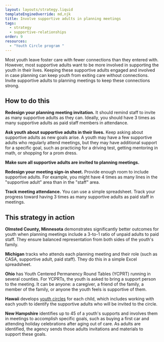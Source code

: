 ```yaml
---
layout: layouts/strategy.liquid
templateEngineOverride: md,njk
title: Involve supportive adults in planning meetings
tags:
  - strategy
  - supportive-relationships
order: 9
resources:
  - "Youth Circle program "
---
```

Most youth leave foster care with fewer connections than they entered with. However, most supportive adults want to be more involved in supporting the youth in their lives. Keeping these supportive adults engaged and involved in case planning can keep youth from exiting care without connections. Invite supportive adults to planning meetings to keep these connections strong.

## How to do this

**Redesign your planning meeting invitation.** It should remind staff to invite as many supportive adults as they can. Ideally, you should have 3 times as many supportive adults as paid staff members in attendance.

**Ask youth about supportive adults in their lives.** Keep asking about supportive adults as new goals arise. A youth may have a few supportive adults who regularly attend meetings, but they may have additional support for a specific goal, such as practicing for a driving test, getting mentoring in math, or shopping for a prom dress.

**Make sure all supportive adults are invited to planning meetings.** 

**Redesign your meeting sign-in sheet.** Provide enough room to include supportive adults. For example, you might have 4 times as many lines in the "supportive adult" area than in the "staff" area.

**Track meeting attendance.** You can use a simple spreadsheet. Track your progress toward having 3 times as many supportive adults as paid staff in meetings.

## This strategy in action

**Olmsted County, Minnesota** demonstrates significantly better outcomes for youth when planning meetings include a 3-to-1 ratio of unpaid adults to paid staff. They ensure balanced representation from both sides of the youth's family.

**Michigan** tracks who attends each planning meeting and their role (such as CASA, supportive adult, paid staff). They do this in a simple Excel spreadsheet.

**Ohio** has Youth Centered Permanency Round Tables (YCPRT) running in several counties. For YCPRTs, the youth is asked to bring a support person to the meeting. It can be anyone: a caregiver, a friend of the family, a member of the family, or anyone the youth feels is supportive of them.

**Hawaii** develops [youth circles](/resources/youth-circles) for each child, which includes working with each youth to identify the supportive adults who will be invited to the circle.

**New Hampshire** identifies up to 45 of a youth's supports and involves them in meetings to accomplish specific goals, such as buying a first car and attending holiday celebrations after aging out of care. As adults are identified, the agency sends those adults invitations and materials to support these goals.[](https://childwelfareplaybook.com/static/assets/HawaiiCircleBrochure.pdf)

